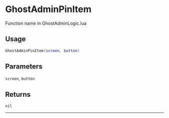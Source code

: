 # GhostAdminPinItem
Function name in GhostAdminLogic.lua
## Usage
```lua
GhostAdminPinItem(screen, button)
```
## Parameters
`screen`, `button`
## Returns
`nil`

---